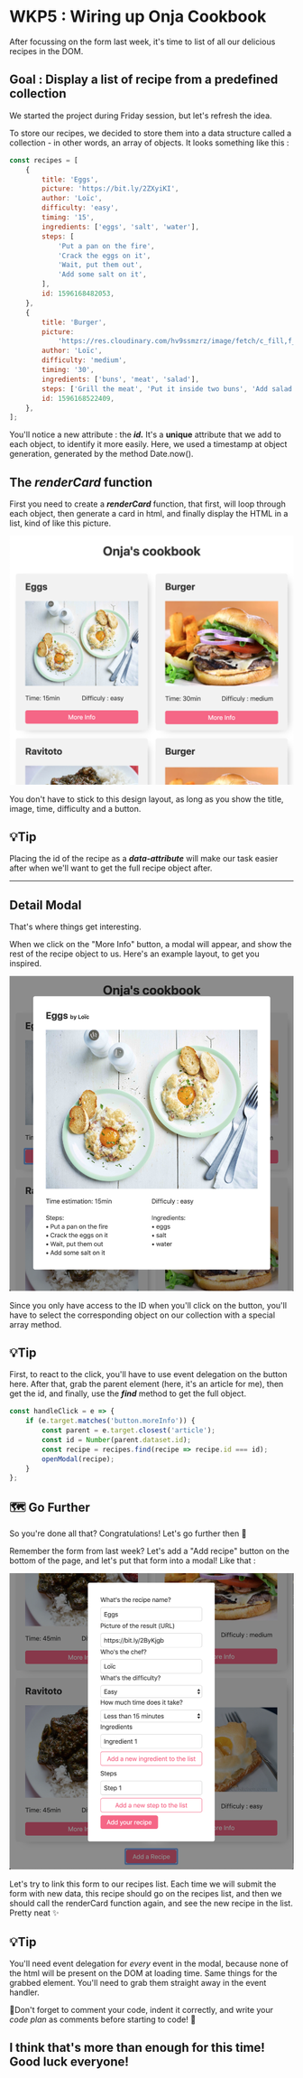 # WKP5 : Wiring up Onja Cookbook

After focussing on the form last week, it's time to list of all our delicious recipes in the DOM.

## Goal : Display a list of recipe from a predefined collection

We started the project during Friday session, but let's refresh the idea.

To store our recipes, we decided to store them into a data structure called a collection - in other words, an array of objects. It looks something like this :

```jsx
const recipes = [
	{
		title: 'Eggs',
		picture: 'https://bit.ly/2ZXyiKI',
		author: 'Loïc',
		difficulty: 'easy',
		timing: '15',
		ingredients: ['eggs', 'salt', 'water'],
		steps: [
			'Put a pan on the fire',
			'Crack the eggs on it',
			'Wait, put them out',
			'Add some salt on it',
		],
		id: 1596168482053,
	},
	{
		title: 'Burger',
		picture:
			'https://res.cloudinary.com/hv9ssmzrz/image/fetch/c_fill,f_auto,h_600,q_auto,w_800/https://s3-eu-west-1.amazonaws.com/images-ca-1-0-1-eu/tag_photos/original/1288/burger_flickr_6870386851_9fec857cec_b.jpg',
		author: 'Loïc',
		difficulty: 'medium',
		timing: '30',
		ingredients: ['buns', 'meat', 'salad'],
		steps: ['Grill the meat', 'Put it inside two buns', 'Add salad', 'And so on.'],
		id: 1596168522409,
	},
];
```

You'll notice a new attribute : the **_id._** It's a **unique** attribute that we add to each object, to identify it more easily. Here, we used a timestamp at object generation, generated by the method Date.now().

## The _renderCard_ function

First you need to create a **_renderCard_** function, that first, will loop through each object, then generate a card in html, and finally display the HTML in a list, kind of like this picture.

![img/Screenshot_2020-07-31_at_16.13.12.png](img/Screenshot_2020-07-31_at_16.13.12.png)

You don't have to stick to this design layout, as long as you show the title, image, time, difficulty and a button.

## 💡Tip

Placing the id of the recipe as a **_data-attribute_** will make our task easier after when we'll want to get the full recipe object after.

---

## Detail Modal

That's where things get interesting.

When we click on the "More Info" button, a modal will appear, and show the rest of the recipe object to us. Here's an example layout, to get you inspired.

![img/Screenshot_2020-07-31_at_16.19.54.png](img/Screenshot_2020-07-31_at_16.19.54.png)

Since you only have access to the ID when you'll click on the button, you'll have to select the corresponding object on our collection with a special array method.

## 💡Tip

First, to react to the click, you'll have to use event delegation on the button here. After that, grab the parent element (here, it's an article for me), then get the id, and finally, use the **_find_** method to get the full object.

```jsx
const handleClick = e => {
	if (e.target.matches('button.moreInfo')) {
		const parent = e.target.closest('article');
		const id = Number(parent.dataset.id);
		const recipe = recipes.find(recipe => recipe.id === id);
		openModal(recipe);
	}
};
```

## 🗺 Go Further

So you're done all that? Congratulations! Let's go further then 💪

Remember the form from last week? Let's add a "Add recipe" button on the bottom of the page, and let's put that form into a modal! Like that :

![img/Screenshot_2020-07-31_at_16.34.20.png](img/Screenshot_2020-07-31_at_16.34.20.png)

Let's try to link this form to our recipes list. Each time we will submit the form with new data, this recipe should go on the recipes list, and then we should call the renderCard function again, and see the new recipe in the list. Pretty neat ✨

## 💡Tip

You'll need event delegation for _every_ event in the modal, because none of the html will be present on the DOM at loading time. Same things for the grabbed element. You'll need to grab them straight away in the event handler.

🚨Don't forget to comment your code, indent it correctly, and write your _code plan_ as comments before starting to code! 🚨

## I think that's more than enough for this time! Good luck everyone!
